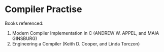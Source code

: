 # Compiler Practise

Books referenced:
1. Modern Compiler Implementation in C (ANDREW W. APPEL, and MAIA GINSBURG)
2. Engineering a Compiler (Keith D. Cooper, and Linda Torczon)

